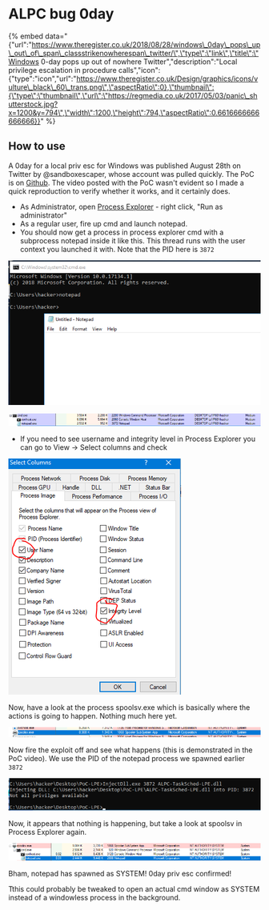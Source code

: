 # ALPC bug 0day

{% embed data="{\"url\":\"https://www.theregister.co.uk/2018/08/28/windows\_0day\_pops\_up\_out\_of\_span\_classstrikenowherespan\_twitter/\",\"type\":\"link\",\"title\":\"Windows 0-day pops up out of nowhere Twitter\",\"description\":\"Local privilege escalation in procedure calls\",\"icon\":{\"type\":\"icon\",\"url\":\"https://www.theregister.co.uk/Design/graphics/icons/vulture\_black\_60\_trans.png\",\"aspectRatio\":0},\"thumbnail\":{\"type\":\"thumbnail\",\"url\":\"https://regmedia.co.uk/2017/05/03/panic\_shutterstock.jpg?x=1200&y=794\",\"width\":1200,\"height\":794,\"aspectRatio\":0.6616666666666666}}" %}

## How to use

A 0day for a local priv esc for Windows was published August 28th on Twitter by @sandboxescaper, whose account was pulled quickly. The PoC is on [Github](https://github.com/SandboxEscaper/randomrepo). The video posted with the PoC wasn't evident so I made a quick reproduction to verify whether it works, and it certainly does.

* As Administrator, open [Process Explorer](https://docs.microsoft.com/en-us/sysinternals/downloads/process-explorer) - right click, "Run as administrator"
* As a regular user, fire up cmd and launch notepad. 
* You should now get a process in process explorer cmd with a subprocess notepad inside it like this. This thread runs with the user context you launched it with. Note that the PID here is `3872`

![](../.gitbook/assets/image%20%283%29.png)

![](../.gitbook/assets/image%20%285%29.png)

* If you need to see username and  integrity level in Process Explorer you can go to View -&gt; Select columns and check 

![](../.gitbook/assets/image%20%287%29.png)

Now, have a look at the process spoolsv.exe which is basically where the actions is going to happen. Nothing much here yet.

![](../.gitbook/assets/image%20%288%29.png)

Now fire the exploit off and see what happens \(this is demonstrated in the PoC video\). We use the PID of the notepad process we spawned earlier `3872`

![](../.gitbook/assets/image%20%282%29.png)

Now, it appears that nothing is happening, but take a look at spoolsv in Process Explorer again.

![](../.gitbook/assets/image%20%281%29.png)

Bham, notepad has spawned as SYSTEM! 0day priv esc confirmed!

Tthis could probably be tweaked to open an actual cmd window as SYSTEM instead of a windowless process in the background.

